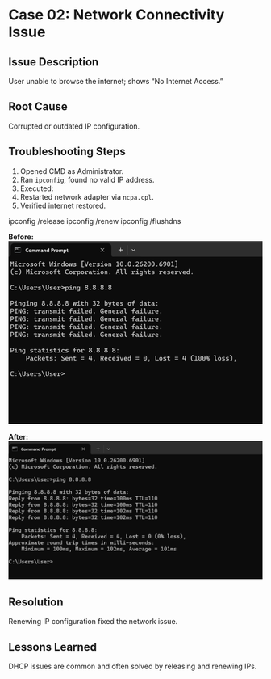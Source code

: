 # Case 02: Network Connectivity Issue

## Issue Description
User unable to browse the internet; shows “No Internet Access.”

## Root Cause
Corrupted or outdated IP configuration.

## Troubleshooting Steps
1. Opened CMD as Administrator.  
2. Ran `ipconfig`, found no valid IP address.  
3. Executed:
4. Restarted network adapter via `ncpa.cpl`.  
5. Verified internet restored.

ipconfig /release
ipconfig /renew
ipconfig /flushdns

 **Before:**  
![ipconfig error](https://github.com/Binali2142/Windows-Troubleshooting-Lab/blob/main/Case_02_Network_Issue/01_No_network.png)

 **After:**  
![Network restored](https://github.com/Binali2142/Windows-Troubleshooting-Lab/blob/main/Case_02_Network_Issue/02_Network_restored.png)

##  Resolution
Renewing IP configuration fixed the network issue.

##  Lessons Learned
DHCP issues are common and often solved by releasing and renewing IPs.

